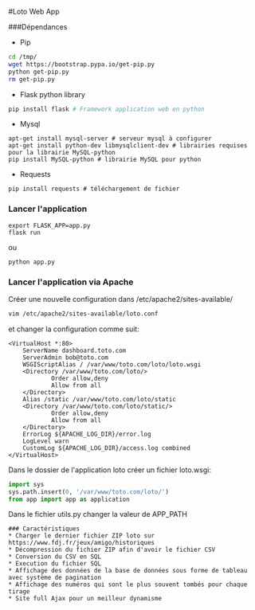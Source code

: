 #Loto Web App

###Dépendances

* Pip 

```bash
cd /tmp/
wget https://bootstrap.pypa.io/get-pip.py
python get-pip.py
rm get-pip.py
```
* Flask python library

```bash
pip install flask # Framework application web en python
```

* Mysql
```
apt-get install mysql-server # serveur mysql à configurer
apt-get install python-dev libmysqlclient-dev # librairies requises pour la librairie MySQL-python
pip install MySQL-python # librairie MySQL pour python
```

* Requests
```
pip install requests # téléchargement de fichier
```

### Lancer l'application
```
export FLASK_APP=app.py
flask run
```
ou
```
python app.py
```

### Lancer l'application via Apache
Créer une nouvelle configuration dans /etc/apache2/sites-available/
```bash
vim /etc/apache2/sites-available/loto.conf
```
et changer la configuration comme suit:
```
<VirtualHost *:80>
    ServerName dashboard.toto.com
    ServerAdmin bob@toto.com
    WSGIScriptAlias / /var/www/toto.com/loto/loto.wsgi
    <Directory /var/www/toto.com/loto/>
            Order allow,deny
            Allow from all
    </Directory>
    Alias /static /var/www/toto.com/loto/static
    <Directory /var/www/toto.com/loto/static/>
            Order allow,deny
            Allow from all
    </Directory>
    ErrorLog ${APACHE_LOG_DIR}/error.log
    LogLevel warn
    CustomLog ${APACHE_LOG_DIR}/access.log combined
</VirtualHost>
```

Dans le dossier de l'application loto créer un fichier loto.wsgi:
```python
import sys
sys.path.insert(0, '/var/www/toto.com/loto/')
from app import app as application
```

Dans le fichier utils.py changer la valeur de APP_PATH
```
### Caractéristiques
* Charger le dernier fichier ZIP loto sur https://www.fdj.fr/jeux/amigo/historiques
* Décompression du fichier ZIP afin d'avoir le fichier CSV
* Conversion du CSV en SQL
* Execution du fichier SQL
* Affichage des données de la base de données sous forme de tableau avec système de pagination
* Affichage des numéros qui sont le plus souvent tombés pour chaque tirage
* Site full Ajax pour un meilleur dynamisme
